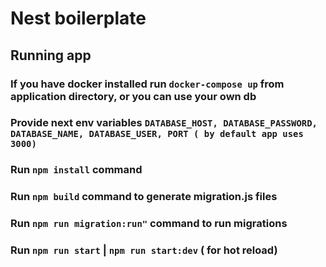 # Nest boilerplate

## Running app

### If you have docker installed run ``docker-compose up`` from application directory, or you can use your own db
### Provide next env variables ``DATABASE_HOST, DATABASE_PASSWORD, DATABASE_NAME, DATABASE_USER, PORT ( by default app uses 3000)``
### Run ``npm install`` command
### Run ``npm build`` command to generate migration.js files
### Run ``npm run migration:run"`` command to run migrations
### Run ``npm run start`` | ``npm run start:dev`` ( for hot reload)
